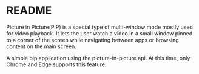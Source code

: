 # README  

Picture in Picture(PIP) is a special type of multi-window mode mostly used for video playback. It lets the user watch a video in a small window pinned to a corner of the screen while navigating between apps or browsing content on the main screen.

A simple pip application using the picture-in-picture api. At this time, only Chrome and Edge supports this feature.
